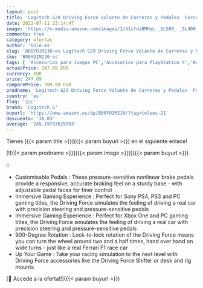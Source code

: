 ```yaml
---
layout: post
title: 'Logitech G29 Driving Force Volante de Carreras y Pedales  Force Feedback  Aluminio Anodizado  Palancas de cambio  Volante de Cuero  Pedales Ajustables  Enchufe EU  PS5  PS4  PC  Mac - Negro'
date: 2022-07-11 23:14:47
image: 'https://m.media-amazon.com/images/I/41cfdzBMHeL._SL500_._SL400_.jpg'
comments: true
category: ofertas
author: 'tole.es'
slug: 'B00YUIM2J0-es Logitech G29 Driving Force Volante de Carreras y Pedales...'
sku: 'B00YUIM2J0-es'
tags: [ 'Accesorios para Juegos PC','Accesorios para PlayStation 4','Hardware y juegos para PlayStation 4','Juegos y Accesorios para PC','Mandos y controles para PlayStation 4','Videojuegos','Volantes para PlayStation 4','logitech g','ps4','ps5','🇪🇸', ]
actualPrice: 247.89 EUR
currency: EUR
price: 247.89
comparePrice: 399.99 EUR
prodname: 'Logitech G29 Driving Force Volante de Carreras y Pedales  Force Feedback  Aluminio Anodizado  Palancas de cambio  Volante de Cuero  Pedales Ajustables  Enchufe EU  PS5  PS4  PC  Mac - Negro'
country: 'es'
flag: '🇪🇸'
brand: 'Logitech G'
buyurl: 'https://www.amazon.es/dp/B00YUIM2J0/?tag=tolees-21'
descuento: '38.03'
average: '245.19797029703'
---
```


Tienes [{{< param title >}}]({{< param buyurl >}}) en el siguiente enlace!

[![{{< param prodname >}}]({{< param image >}})]({{< param buyurl >}})

ℹ️:

- Customisable Pedals : These pressure-sensitive nonlinear brake pedals provide a responsive, accurate braking feel on a sturdy base - with adjustable pedal faces for finer control
- Immersive Gaming Experience : Perfect for Sony PS4, PS3 and PC gaming titles, the Driving Force simulates the feeling of driving a real car with precision steering and pressure-sensitive pedals
- Immersive Gaming Experience : Perfect for Xbox One and PC gaming titles, the Driving Force simulates the feeling of driving a real car with precision steering and pressure-sensitive pedals
- 900-Degree Rotation : Lock-to-lock rotation of the Driving Force means you can turn the wheel around two and a half times, hand over hand on wide turns - just like a real Ferrari F1 race car
- Up Your Game : Take your racing simulation to the next level with Driving Force accessories like the Driving Force Shifter or desk and rig mounts

[🛒 Accede a la oferta!!]({{< param buyurl >}})

